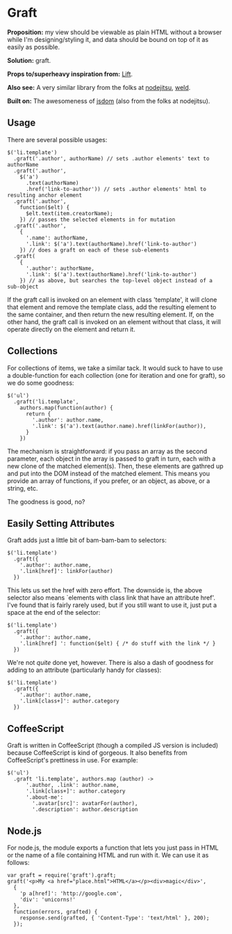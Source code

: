# Graft

**Proposition:** my view should be viewable as plain HTML without a browser while
I'm designing/styling it, and data should be bound on top of it as easily as
possible.

**Solution:** graft.

**Props to/superheavy inspiration from:** [Lift][].

**Also see:** A very similar library from the folks at [nodejitsu][], [weld][].

**Built on:** The awesomeness of [jsdom][] (also from the folks at nodejitsu).

[lift]: http://liftweb.net/
[nodejitsu]: http://nodejitsu.com/
[weld]: https://github.com/hij1nx/weld
[jsdom]: https://github.com/tmpvar/jsdom

## Usage

There are several possible usages:

    $('li.template')
      .graft('.author', authorName) // sets .author elements' text to authorName
      .graft('.author',
        $('a')
          .text(authorName)
          .href('link-to-author')) // sets .author elements' html to resulting anchor element
      .graft('.author',
        function($elt) {
          $elt.text(item.creatorName);
        }) // passes the selected elements in for mutation
      .graft('.author',
        {
          '.name': authorName,
          '.link': $('a').text(authorName).href('link-to-author')
        }) // does a graft on each of these sub-elements
      .graft(
        {
          '.author': authorName,
          '.link': $('a').text(authorName).href('link-to-author')
        }) // as above, but searches the top-level object instead of a sub-object

If the graft call is invoked on an element with class 'template', it
will clone that element and remove the template class, add the resulting
element to the same container, and then return the new resulting element. If,
on the other hand, the graft call is invoked on an element without that class,
it will operate directly on the element and return it.

## Collections

For collections of items, we take a similar tack. It would suck to have to use
a double-function for each collection (one for iteration and one for graft), so
we do some goodness:

    $('ul')
      .graft('li.template',
        authors.map(function(author) {
          return {
            '.author': author.name,
            '.link': $('a').text(author.name).href(linkFor(author)),
          }
        })

The mechanism is straightforward: if you pass an array as the second parameter,
each object in the array is passed to graft in turn, each with a new clone of
the matched element(s). Then, these elements are gathred up and put into the
DOM instead of the matched element. This means you provide an array of
functions, if you prefer, or an object, as above, or a string, etc.

The goodness is good, no?

## Easily Setting Attributes

Graft adds just a little bit of bam-bam-bam to selectors:

    $('li.template')
      .graft({
        '.author': author.name,
        '.link[href]': linkFor(author)
      })

This lets us set the href with zero effort. The downside is, the above selector
also means `elements with class link that have an attribute href'. I've found
that is fairly rarely used, but if you still want to use it, just put a space
at the end of the selector:

    $('li.template')
      .graft({
        '.author': author.name,
        '.link[href] ': function($elt) { /* do stuff with the link */ }
      })

We're not *quite* done yet, however. There is also a dash of goodness for
adding to an attribute (particularly handy for classes):

    $('li.template')
      .graft({
        '.author': author.name,
        '.link[class+]': author.category
      })

## CoffeeScript

Graft is written in CoffeeScript (though a compiled JS version is included)
because CoffeeScript is kind of gorgeous. It also benefits from CoffeeScript's
prettiness in use. For example:

    $('ul')
      .graft 'li.template', authors.map (author) ->
          '.author, .link': author.name,
          '.link[class+]': author.category
          '.about-me':
            '.avatar[src]': avatarFor(author),
            '.description': author.description

## Node.js

For node.js, the module exports a function that lets you just pass in HTML or
the name of a file containing HTML and run with it. We can use it as follows:

    var graft = require('graft').graft;
    graft('<p>My <a href="place.html">HTML</a></p><div>magic</div>',
      {
        'p a[href]': 'http://google.com',
        'div': 'unicorns!'
      },
      function(errors, grafted) {
        response.send(grafted, { 'Content-Type': 'text/html' }, 200);
      });

